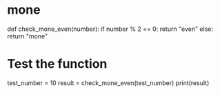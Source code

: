 # mone
def check_mone_even(number):
    if number % 2 == 0:
        return "even"
    else:
        return "mone"

# Test the function
test_number = 10
result = check_mone_even(test_number)
print(result)
